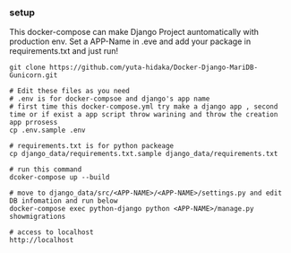 ### setup

This docker-compose can make Django Project auntomatically with production env.
Set a APP-Name in .eve and add your package in requirements.txt and just run!

```
git clone https://github.com/yuta-hidaka/Docker-Django-MariDB-Gunicorn.git

# Edit these files as you need
# .env is for docker-compsoe and django's app name
# first time this docker-compose.yml try make a django app , second time or if exist a app script throw warining and throw the creation app prrosess
cp .env.sample .env

# requirements.txt is for python packeage
cp django_data/requirements.txt.sample django_data/requirements.txt

# run this command
dcoker-compose up --build

# move to django_data/src/<APP-NAME>/<APP-NAME>/settings.py and edit DB infomation and run below
docker-compose exec python-django python <APP-NAME>/manage.py showmigrations

# access to localhost
http://localhost


```
